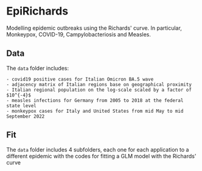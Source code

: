# EpiRichards
Modelling epidemic outbreaks using the Richards' curve. In particular, Monkeypox, COVID-19, Campylobacteriosis and Measles. 

## Data
The $\texttt{data}$ folder includes:

    - covid19 positive cases for Italian Omicron BA.5 wave
    - adjacency matrix of Italian regions base on geographical proximity
    - Italian regional population on the log-scale scaled by a factor of $10^{-4}$
    - measles infections for Germany from 2005 to 2018 at the federal state level
    - monkeypox cases for Italy and United States from mid May to mid September 2022
    
## Fit
The $\texttt{data}$ folder includes 4 subfolders, each one for each application to a different epidemic with the codes for fitting a GLM model with the Richards' curve
